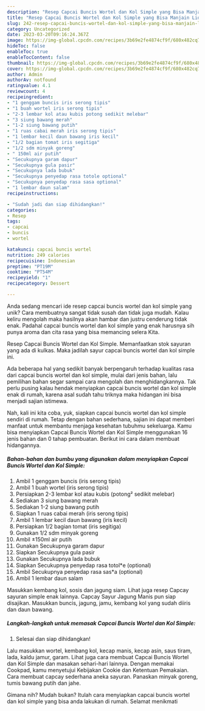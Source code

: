 ```yaml
---
description: "Resep Capcai Buncis Wortel dan Kol Simple yang Bisa Manjain Lidah"
title: "Resep Capcai Buncis Wortel dan Kol Simple yang Bisa Manjain Lidah"
slug: 242-resep-capcai-buncis-wortel-dan-kol-simple-yang-bisa-manjain-lidah
category: Uncategorized
date: 2023-03-20T09:16:24.367Z
image: https://img-global.cpcdn.com/recipes/3b69e2fe4874cf9f/680x482cq70/capcai-buncis-wortel-dan-kol-simple-foto-resep-utama.jpg
hideToc: false
enableToc: true
enableTocContent: false
thumbnail: https://img-global.cpcdn.com/recipes/3b69e2fe4874cf9f/680x482cq70/capcai-buncis-wortel-dan-kol-simple-foto-resep-utama.jpg
cover: https://img-global.cpcdn.com/recipes/3b69e2fe4874cf9f/680x482cq70/capcai-buncis-wortel-dan-kol-simple-foto-resep-utama.jpg
author: Admin
authorAv: notfound
ratingvalue: 4.1
reviewcount: 4
recipeingredient:
- "1 genggam buncis iris serong tipis"
- "1 buah wortel iris serong tipis"
- "2-3 lembar kol atau kubis potong sedikit melebar"
- "3 siung bawang merah"
- "1-2 siung bawang putih"
- "1 ruas cabai merah iris serong tipis"
- "1 lembar kecil daun bawang iris kecil"
- "1/2 bagian tomat iris segitiga"
- "1/2 sdm minyak goreng"
- " 150ml air putih"
- "Secukupnya garam dapur"
- "Secukupnya gula pasir"
- "Secukupnya lada bubuk"
- "Secukupnya penyedap rasa totole optional"
- "Secukupnya penyedap rasa sasa optional"
- "1 lembar daun salam"
recipeinstructions:

- "Sudah jadi dan siap dihidangkan!"
categories:
- Resep
tags:
- capcai
- buncis
- wortel

katakunci: capcai buncis wortel 
nutrition: 249 calories
recipecuisine: Indonesian
preptime: "PT19M"
cooktime: "PT54M"
recipeyield: "1"
recipecategory: Dessert

---
```





Anda sedang mencari ide resep capcai buncis wortel dan kol simple yang unik? Cara membuatnya sangat tidak susah dan tidak juga mudah. Kalau keliru mengolah maka hasilnya akan hambar dan justru cenderung tidak enak. Padahal capcai buncis wortel dan kol simple yang enak harusnya sih punya aroma dan cita rasa yang bisa memancing selera Kita.





Resep Capcai Buncis Wortel dan Kol Simple. Memanfaatkan stok sayuran yang ada di kulkas. Maka jadilah sayur capcai buncis wortel dan kol simple ini.

Ada beberapa hal yang sedikit banyak berpengaruh terhadap kualitas rasa dari capcai buncis wortel dan kol simple, mulai dari jenis bahan, lalu pemilihan bahan segar sampai cara mengolah dan menghidangkannya. Tak perlu pusing kalau hendak menyiapkan capcai buncis wortel dan kol simple enak di rumah, karena asal sudah tahu triknya maka hidangan ini bisa menjadi sajian istimewa.






Nah, kali ini kita coba, yuk, siapkan capcai buncis wortel dan kol simple sendiri di rumah. Tetap dengan bahan sederhana, sajian ini dapat memberi manfaat untuk membantu menjaga kesehatan tubuhmu sekeluarga. Kamu bisa menyiapkan Capcai Buncis Wortel dan Kol Simple menggunakan 16 jenis bahan dan 0 tahap pembuatan. Berikut ini cara dalam membuat hidangannya.

<!--inarticleads1-->

##### Bahan-bahan dan bumbu yang digunakan dalam menyiapkan Capcai Buncis Wortel dan Kol Simple:

1. Ambil 1 genggam buncis (iris serong tipis)
1. Ambil 1 buah wortel (iris serong tipis)
1. Persiapkan 2-3 lembar kol atau kubis (potong² sedikit melebar)
1. Sediakan 3 siung bawang merah
1. Sediakan 1-2 siung bawang putih
1. Siapkan 1 ruas cabai merah (iris serong tipis)
1. Ambil 1 lembar kecil daun bawang (iris kecil)
1. Persiapkan 1/2 bagian tomat (iris segitiga)
1. Gunakan 1/2 sdm minyak goreng
1. Ambil  ±150ml air putih
1. Gunakan Secukupnya garam dapur
1. Siapkan Secukupnya gula pasir
1. Gunakan Secukupnya lada bubuk
1. Siapkan Secukupnya penyedap rasa totol*e (optional)
1. Ambil Secukupnya penyedap rasa sas*a (optional)
1. Ambil 1 lembar daun salam


Masukkan kembang kol, sosis dan jagung siam. Lihat juga resep Capcay sayuran simple enak lainnya. Capcay Sayur Jagung Manis pun siap disajikan. Masukkan buncis, jagung, jamu, kembang kol yang sudah diiris dan daun bawang. 

<!--inarticleads2-->

##### Langkah-langkah untuk memasak Capcai Buncis Wortel dan Kol Simple:


1. Selesai dan siap dihidangkan!

Lalu masukkan wortel, kembang kol, kecap manis, kecap asin, saus tiram, lada, kaldu jamur, garam. Lihat juga cara membuat Capcai Buncis Wortel dan Kol Simple dan masakan sehari-hari lainnya. Dengan memakai Cookpad, kamu menyetujui Kebijakan Cookie dan Ketentuan Pemakaian. Cara membuat capcay sederhana aneka sayuran. Panaskan minyak goreng, tumis bawang putih dan jahe. 

Gimana nih? Mudah bukan? Itulah cara menyiapkan capcai buncis wortel dan kol simple yang bisa anda lakukan di rumah. Selamat menikmati
